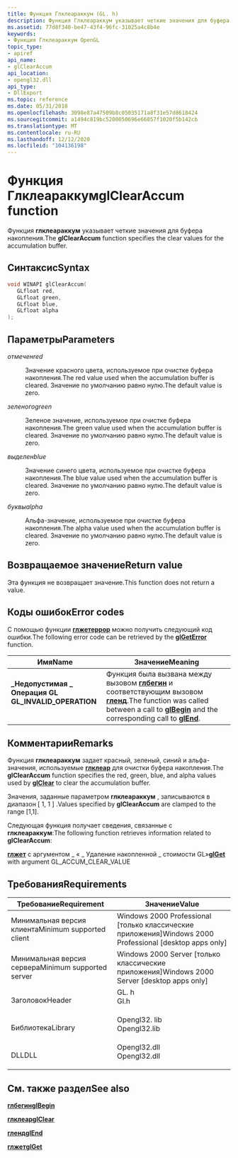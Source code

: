 ```yaml
---
title: Функция Глклеараккум (GL. h)
description: Функция Глклеараккум указывает четкие значения для буфера накопления.
ms.assetid: 77d8f340-be47-43f4-96fc-31025a4c8b4e
keywords:
- Функция Глклеараккум OpenGL
topic_type:
- apiref
api_name:
- glClearAccum
api_location:
- opengl32.dll
api_type:
- DllExport
ms.topic: reference
ms.date: 05/31/2018
ms.openlocfilehash: 3098e87a47509b8c05035171a8f31e57d8618424
ms.sourcegitcommit: a1494c819bc5200050696e66057f1020f5b142cb
ms.translationtype: MT
ms.contentlocale: ru-RU
ms.lasthandoff: 12/12/2020
ms.locfileid: "104136198"
---
```

# <a name="glclearaccum-function"></a><span data-ttu-id="9c56c-104">Функция Глклеараккум</span><span class="sxs-lookup"><span data-stu-id="9c56c-104">glClearAccum function</span></span>

<span data-ttu-id="9c56c-105">Функция **глклеараккум** указывает четкие значения для буфера накопления.</span><span class="sxs-lookup"><span data-stu-id="9c56c-105">The **glClearAccum** function specifies the clear values for the accumulation buffer.</span></span>

## <a name="syntax"></a><span data-ttu-id="9c56c-106">Синтаксис</span><span class="sxs-lookup"><span data-stu-id="9c56c-106">Syntax</span></span>


```C++
void WINAPI glClearAccum(
   GLfloat red,
   GLfloat green,
   GLfloat blue,
   GLfloat alpha
);
```



## <a name="parameters"></a><span data-ttu-id="9c56c-107">Параметры</span><span class="sxs-lookup"><span data-stu-id="9c56c-107">Parameters</span></span>

<dl> <dt>

<span data-ttu-id="9c56c-108">*отмечен*</span><span class="sxs-lookup"><span data-stu-id="9c56c-108">*red*</span></span> 
</dt> <dd>

<span data-ttu-id="9c56c-109">Значение красного цвета, используемое при очистке буфера накопления.</span><span class="sxs-lookup"><span data-stu-id="9c56c-109">The red value used when the accumulation buffer is cleared.</span></span> <span data-ttu-id="9c56c-110">Значение по умолчанию равно нулю.</span><span class="sxs-lookup"><span data-stu-id="9c56c-110">The default value is zero.</span></span>

</dd> <dt>

<span data-ttu-id="9c56c-111">*зеленого*</span><span class="sxs-lookup"><span data-stu-id="9c56c-111">*green*</span></span> 
</dt> <dd>

<span data-ttu-id="9c56c-112">Зеленое значение, используемое при очистке буфера накопления.</span><span class="sxs-lookup"><span data-stu-id="9c56c-112">The green value used when the accumulation buffer is cleared.</span></span> <span data-ttu-id="9c56c-113">Значение по умолчанию равно нулю.</span><span class="sxs-lookup"><span data-stu-id="9c56c-113">The default value is zero.</span></span>

</dd> <dt>

<span data-ttu-id="9c56c-114">*выделен*</span><span class="sxs-lookup"><span data-stu-id="9c56c-114">*blue*</span></span> 
</dt> <dd>

<span data-ttu-id="9c56c-115">Значение синего цвета, используемое при очистке буфера накопления.</span><span class="sxs-lookup"><span data-stu-id="9c56c-115">The blue value used when the accumulation buffer is cleared.</span></span> <span data-ttu-id="9c56c-116">Значение по умолчанию равно нулю.</span><span class="sxs-lookup"><span data-stu-id="9c56c-116">The default value is zero.</span></span>

</dd> <dt>

<span data-ttu-id="9c56c-117">*буквы*</span><span class="sxs-lookup"><span data-stu-id="9c56c-117">*alpha*</span></span> 
</dt> <dd>

<span data-ttu-id="9c56c-118">Альфа-значение, используемое при очистке буфера накопления.</span><span class="sxs-lookup"><span data-stu-id="9c56c-118">The alpha value used when the accumulation buffer is cleared.</span></span> <span data-ttu-id="9c56c-119">Значение по умолчанию равно нулю.</span><span class="sxs-lookup"><span data-stu-id="9c56c-119">The default value is zero.</span></span>

</dd> </dl>

## <a name="return-value"></a><span data-ttu-id="9c56c-120">Возвращаемое значение</span><span class="sxs-lookup"><span data-stu-id="9c56c-120">Return value</span></span>

<span data-ttu-id="9c56c-121">Эта функция не возвращает значение.</span><span class="sxs-lookup"><span data-stu-id="9c56c-121">This function does not return a value.</span></span>

## <a name="error-codes"></a><span data-ttu-id="9c56c-122">Коды ошибок</span><span class="sxs-lookup"><span data-stu-id="9c56c-122">Error codes</span></span>

<span data-ttu-id="9c56c-123">С помощью функции [**глжетеррор**](glgeterror.md) можно получить следующий код ошибки.</span><span class="sxs-lookup"><span data-stu-id="9c56c-123">The following error code can be retrieved by the [**glGetError**](glgeterror.md) function.</span></span>



| <span data-ttu-id="9c56c-124">Имя</span><span class="sxs-lookup"><span data-stu-id="9c56c-124">Name</span></span>                                                                                                  | <span data-ttu-id="9c56c-125">Значение</span><span class="sxs-lookup"><span data-stu-id="9c56c-125">Meaning</span></span>                                                                                                                               |
|-------------------------------------------------------------------------------------------------------|---------------------------------------------------------------------------------------------------------------------------------------|
| <dl> <span data-ttu-id="9c56c-126"><dt>**\_Недопустимая \_ Операция GL**</dt></span><span class="sxs-lookup"><span data-stu-id="9c56c-126"><dt>**GL\_INVALID\_OPERATION**</dt></span></span> </dl> | <span data-ttu-id="9c56c-127">Функция была вызвана между вызовом [**глбегин**](glbegin.md) и соответствующим вызовом [**гленд**](glend.md).</span><span class="sxs-lookup"><span data-stu-id="9c56c-127">The function was called between a call to [**glBegin**](glbegin.md) and the corresponding call to [**glEnd**](glend.md).</span></span><br/> |



## <a name="remarks"></a><span data-ttu-id="9c56c-128">Комментарии</span><span class="sxs-lookup"><span data-stu-id="9c56c-128">Remarks</span></span>

<span data-ttu-id="9c56c-129">Функция **глклеараккум** задает красный, зеленый, синий и альфа-значения, используемые [**глклеар**](glclear.md) для очистки буфера накопления.</span><span class="sxs-lookup"><span data-stu-id="9c56c-129">The **glClearAccum** function specifies the red, green, blue, and alpha values used by [**glClear**](glclear.md) to clear the accumulation buffer.</span></span>

<span data-ttu-id="9c56c-130">Значения, заданные параметром **глклеараккум** , записываются в диапазон \[ 1, 1 \] .</span><span class="sxs-lookup"><span data-stu-id="9c56c-130">Values specified by **glClearAccum** are clamped to the range \[1,1\].</span></span>

<span data-ttu-id="9c56c-131">Следующая функция получает сведения, связанные с **глклеараккум**:</span><span class="sxs-lookup"><span data-stu-id="9c56c-131">The following function retrieves information related to **glClearAccum**:</span></span>

<span data-ttu-id="9c56c-132">[**глжет**](glgetbooleanv--glgetdoublev--glgetfloatv--glgetintegerv.md) с аргументом \_ « \_ Удаление накопленной \_ стоимости GL»</span><span class="sxs-lookup"><span data-stu-id="9c56c-132">[**glGet**](glgetbooleanv--glgetdoublev--glgetfloatv--glgetintegerv.md) with argument GL\_ACCUM\_CLEAR\_VALUE</span></span>

## <a name="requirements"></a><span data-ttu-id="9c56c-133">Требования</span><span class="sxs-lookup"><span data-stu-id="9c56c-133">Requirements</span></span>



| <span data-ttu-id="9c56c-134">Требование</span><span class="sxs-lookup"><span data-stu-id="9c56c-134">Requirement</span></span> | <span data-ttu-id="9c56c-135">Значение</span><span class="sxs-lookup"><span data-stu-id="9c56c-135">Value</span></span> |
|-------------------------------------|-----------------------------------------------------------------------------------------|
| <span data-ttu-id="9c56c-136">Минимальная версия клиента</span><span class="sxs-lookup"><span data-stu-id="9c56c-136">Minimum supported client</span></span><br/> | <span data-ttu-id="9c56c-137">Windows 2000 Professional \[только классические приложения\]</span><span class="sxs-lookup"><span data-stu-id="9c56c-137">Windows 2000 Professional \[desktop apps only\]</span></span><br/>                              |
| <span data-ttu-id="9c56c-138">Минимальная версия сервера</span><span class="sxs-lookup"><span data-stu-id="9c56c-138">Minimum supported server</span></span><br/> | <span data-ttu-id="9c56c-139">Windows 2000 Server \[только классические приложения\]</span><span class="sxs-lookup"><span data-stu-id="9c56c-139">Windows 2000 Server \[desktop apps only\]</span></span><br/>                                    |
| <span data-ttu-id="9c56c-140">Заголовок</span><span class="sxs-lookup"><span data-stu-id="9c56c-140">Header</span></span><br/>                   | <dl> <span data-ttu-id="9c56c-141"><dt>GL. h</dt></span><span class="sxs-lookup"><span data-stu-id="9c56c-141"><dt>Gl.h</dt></span></span> </dl>         |
| <span data-ttu-id="9c56c-142">Библиотека</span><span class="sxs-lookup"><span data-stu-id="9c56c-142">Library</span></span><br/>                  | <dl> <span data-ttu-id="9c56c-143"><dt>Opengl32. lib</dt></span><span class="sxs-lookup"><span data-stu-id="9c56c-143"><dt>Opengl32.lib</dt></span></span> </dl> |
| <span data-ttu-id="9c56c-144">DLL</span><span class="sxs-lookup"><span data-stu-id="9c56c-144">DLL</span></span><br/>                      | <dl> <span data-ttu-id="9c56c-145"><dt>Opengl32.dll</dt></span><span class="sxs-lookup"><span data-stu-id="9c56c-145"><dt>Opengl32.dll</dt></span></span> </dl> |



## <a name="see-also"></a><span data-ttu-id="9c56c-146">См. также раздел</span><span class="sxs-lookup"><span data-stu-id="9c56c-146">See also</span></span>

<dl> <dt>

[<span data-ttu-id="9c56c-147">**глбегин**</span><span class="sxs-lookup"><span data-stu-id="9c56c-147">**glBegin**</span></span>](glbegin.md)
</dt> <dt>

[<span data-ttu-id="9c56c-148">**глклеар**</span><span class="sxs-lookup"><span data-stu-id="9c56c-148">**glClear**</span></span>](glclear.md)
</dt> <dt>

[<span data-ttu-id="9c56c-149">**гленд**</span><span class="sxs-lookup"><span data-stu-id="9c56c-149">**glEnd**</span></span>](glend.md)
</dt> <dt>

[<span data-ttu-id="9c56c-150">**глжет**</span><span class="sxs-lookup"><span data-stu-id="9c56c-150">**glGet**</span></span>](glgetbooleanv--glgetdoublev--glgetfloatv--glgetintegerv.md)
</dt> </dl>

 

 





